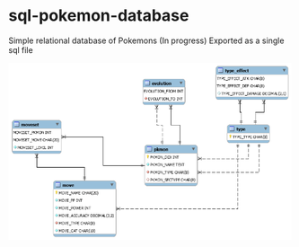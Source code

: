 # sql-pokemon-database
Simple relational database of Pokemons (In progress)
Exported as a single sql file

![ER diagram](https://github.com/lamwilton/sql-pokemon-database/blob/master/pokemon.png?raw=true)
